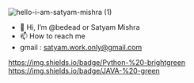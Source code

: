 
![hello-i-am-satyam-mishra (1)](https://user-images.githubusercontent.com/89126855/155183407-4273e81f-5a34-4919-bfb4-2660d15d2882.svg)

- 👋 Hi, I’m @bedead or Satyam Mishra
- 📫 How to reach me 
- gmail     : satyam.work.only@gmail.com
 
https://img.shields.io/badge/Python-%20-brightgreen https://img.shields.io/badge/JAVA-%20-green
<!---
bedead/bedead is a ✨ special ✨ repository because its `README.md` (this file) appears on your GitHub profile.
You can click the Preview link to take a look at your changes.
--->
